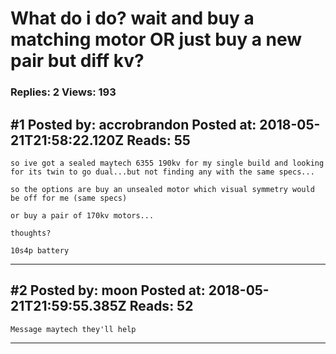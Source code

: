 # What do i do? wait and buy a matching motor OR just buy a new pair but diff kv?

### Replies: 2 Views: 193

## \#1 Posted by: accrobrandon Posted at: 2018-05-21T21:58:22.120Z Reads: 55

```
so ive got a sealed maytech 6355 190kv for my single build and looking for its twin to go dual...but not finding any with the same specs...

so the options are buy an unsealed motor which visual symmetry would be off for me (same specs)

or buy a pair of 170kv motors... 

thoughts?

10s4p battery
```

---
## \#2 Posted by: moon Posted at: 2018-05-21T21:59:55.385Z Reads: 52

```
Message maytech they'll help
```

---
